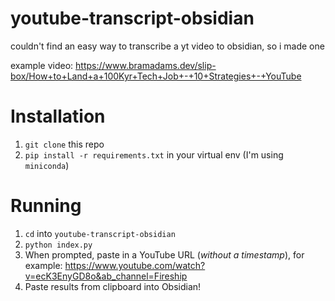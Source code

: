 # youtube-transcript-obsidian

couldn't find an easy way to transcribe a yt video to obsidian, so i made one 

example video: https://www.bramadams.dev/slip-box/How+to+Land+a+100Kyr+Tech+Job+-+10+Strategies+-+YouTube

# Installation

1. `git clone` this repo
2. `pip install -r requirements.txt` in your virtual env (I'm using `miniconda`)

# Running

1. `cd` into `youtube-transcript-obsidian`
2. `python index.py`
3. When prompted, paste in a YouTube URL (*without a timestamp*), for example: https://www.youtube.com/watch?v=ecK3EnyGD8o&ab_channel=Fireship
4. Paste results from clipboard into Obsidian!
